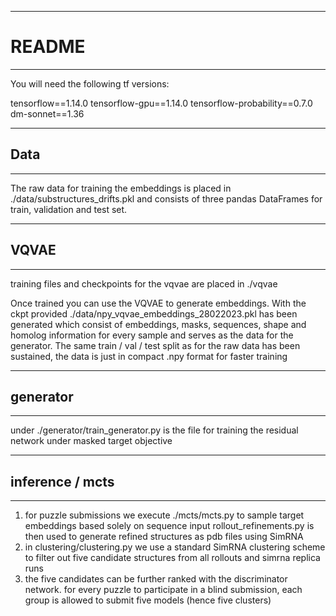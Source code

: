 *****************
# README
*****************

You will need the following tf versions:

tensorflow==1.14.0
tensorflow-gpu==1.14.0
tensorflow-probability==0.7.0
dm-sonnet==1.36

************************
## Data
************************

The raw data for training the embeddings is placed in ./data/substructures_drifts.pkl
and consists of three pandas DataFrames for train, validation and test set.

************************
## VQVAE
************************
training files and checkpoints for the vqvae are placed in ./vqvae

Once trained you can use the VQVAE to generate embeddings. With the ckpt provided
./data/npy_vqvae_embeddings_28022023.pkl has been generated which consist of
embeddings, masks, sequences, shape and homolog information for every sample
and serves as the data for the generator.
The same train / val / test split as for the raw data has been sustained, the data is just
in compact .npy format for faster training


*************************
## generator
*************************

under ./generator/train_generator.py is the file for training the residual network under masked target objective

*************************
## inference / mcts
*************************
1. for puzzle submissions we execute ./mcts/mcts.py to sample target embeddings based solely on sequence input
rollout_refinements.py is then used to generate refined structures as pdb files using SimRNA
2. in clustering/clustering.py we use a standard SimRNA clustering scheme to filter out five candidate structures
from all rollouts and simrna replica runs 
3. the five candidates can be further ranked with the discriminator network. for every puzzle to participate in a blind 
submission, each group is allowed to submit five models (hence five clusters)


